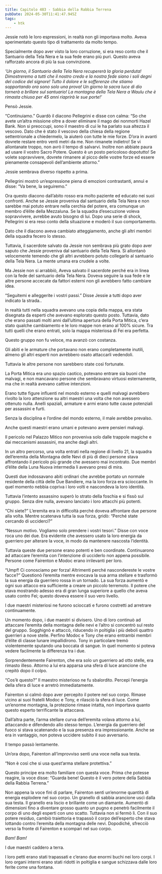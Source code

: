 ```yaml
---
title: Capitolo 483 - Sabbia della Rabbia Terrena
pubDate: 2024-05-30T11:41:47.945Z
tags:
    - htk
---
```


Jessie notò le loro espressioni, in realtà non gli importava molto. Aveva sperimentato questo tipo di trattamento da molto tempo.

Specialmente dopo aver visto la loro corruzione, si era reso conto che il Santuario della Tela Nera e la sua fede erano più puri. Questo aveva rafforzato ancora di più la sua convinzione.

<em>’Un giorno, il Santuario della Tela Nera recupererà la gloria perduta! Dimostreremo a tutti che il nostro credo e la nostra fede siano i soli degni del codice del signore! Tutto il dolore e le sofferenze che stiamo sopportando ora sono solo una prova! Un giorno la sacra luce di dio tornerà a brillare sul santuario! La montagna della Tela Nera a Waulu che è rimasta chiusa per 45 anni riaprirà le sue porte!’</em>

Pensò Jessie.

“Continuiamo.” Guardò il diacono Pellegrini e disse con calma: “So che avete un’altra missione oltre a dover eliminare il mago dei nonmorti Hazel Bank. Non si preoccupi, sono il maestro di cui le ha parlato sua altezza il vescovo. Dato che è stato il vescovo della chiesa della regione settentrionale a chiedermelo, la aiuterò con tutte le mie forze.
D’ora in avanti dovrete restare entro venti metri da me. Non rimanete indietro! Se vi allontanate troppo, non avrò il tempo di salvarvi. Inoltre non abbiate paura ad usare il vostro Sacro Potere. Questo è un posto pericoloso dopotutto! Se volete sopravvivere, dovrete rimanere al picco delle vostre forze ed essere pienamente consapevoli dell’ambiente attorno.”

Jessie sembrava diverso rispetto a prima.

Pellegrini mostrò un’espressione piena di emozioni contrastanti, annuì e disse: “Va bene, la seguiremo.”

Ora questo diacono dall’abito rosso era molto paziente ed educato nei suoi confronti. Anche se Jessie proveniva dal santuario della Tela Nera e non sarebbe mai potuto entrare nella cerchia del potere, era comunque un membro d’élite della Mezzaluna. Se la squadra d’esecuzione voleva sopravvivere, avrebbe avuto bisogno di lui. Dopo una serie di shock, Pellegrini si era reso conto della situazione e moderò il suo comportamento.

Dato che il diacono aveva cambiato atteggiamento, anche gli altri membri della squadra fecero lo stesso.

Tuttavia, il sacerdote salvato da Jessie non sembrava più grato dopo aver saputo che Jessie proveniva dal santuario della Tela Nera. Si allontanò velocemente temendo che gli altri avrebbero potuto collegarlo al santuario della Tela Nera. La mente umana era crudele a volte.

Ma Jessie non si arrabbiò, Aveva salvato il sacerdote perché era in linea con la fede del santuario della Tela Nera. Doveva seguire la sua fede e le altre persone accecate da fattori esterni non gli avrebbero fatto cambiare idea.

“Seguitemi e alleggerite i vostri passi.” Disse Jessie a tutti dopo aver indicato la strada..

In realtà tutti nella squadra avevano una copia della mappa, era stata disegnata da esperti che avevano esplorato questo posto. Tuttavia, dato che erano passati molti anni dall’ultima apertura della Porta Mitica, c’era stato qualche cambiamento e le loro mappe non erano al 100% sicure. Tra tutti quelli che erano entrati, solo la mappa misteriosa di Fei era perfetta.

Questo gruppo non fu veloce, ma avanzò con costanza.

Gli abiti e le armature che portavano non erano completamente inutili, almeno gli altri esperti non avrebbero osato attaccarli vedendoli.

Tuttavia le altre persone non sarebbero state così fortunate.

La Porta Mitica era uno spazio caotico, potevano entrare sia buoni che malvagi, e non mancavano persone che sembravano virtuosi esternamente, ma che in realtà avevano cattive intenzioni.

Erano tutte figure influenti nel mondo esterno e quelli malvagi avrebbero rivolto la loro attenzione su altri maestri una volta che non avessero ottenuto nulla. Anelli spaziali, armature e armi erano tutte cause potenziali per assassini e furti.

Senza la disciplina e l’ordine del mondo esterno, il male avrebbe prevalso.

Anche questi maestri erano umani e potevano avere pensieri malvagi.

Il pericolo nel Palazzo Mitico non proveniva solo dalle trappole magiche e dai meccanismi assassini, ma anche dagli altri.

In un altro percorso, una volta entrati nella regione di livello 21, la squadra dell’eremita della Montagna delle Nevi di più di dieci persone stava affrontando il pericolo più grande che avessero mai incontrato. Due membri d’élite della Luna Nuova intermedia li avevano presi di mira.

Questi due indossavano abiti ordinari che avrebbe portato un normale residente della città delle Due Bandiere, ma la loro forza era scioccante. In quel momento nebbia copriva i loro volti e nascondeva la loro identità.

Tuttavia l’intento assassino superò lo strato della foschia e si fissò sul gruppo. Senza dire nulla, avevano lanciato i loro attacchi più potenti.

“Chi siete?” L’eremita era in difficoltà perché doveva affrontare due persone alla volta. Mentre scatenava tutta la sua forza, gridò: “Perché state cercando di ucciderci?”

“Nessun motivo. Vogliamo solo prendere i vostri tesori.” Disse con voce roca uno dei due. Era evidente che avessero usato la loro energia da guerriero per alterare la voce, in modo da mantenere nascosta l’identità.

Tuttavia queste due persone erano potenti e ben coordinate. Continuarono ad attaccare l’eremita con l’intenzione di ucciderlo non appena possibile. Persone come Fairenton e Modoc erano irrilevanti per loro.

“Umpf! Ci conosciamo per forza! Altrimenti perché nascondereste le vostre facce?” Questionò l’eremita mentre evocava la sua arma stellare e trasformò la sua energia da guerriero rossa in un tornado. La sua forza aumentò e ogni suo attacco era sufficiente a creare un piccolo terremoto. Il potere che stava mostrando adesso era di gran lunga superiore a quello che aveva usato contro Fei; questo doveva essere il suo vero livello.

I due maestri misteriosi ne furono scioccati e furono costretti ad arretrare continuamente.

Un momento dopo, i due maestri si divisero. Uno di loro continuò ad attaccare l’eremita della montagna delle nevi e l’altro si concentrò sul resto del gruppo. Sogghignò e attaccò, riducendo in poltiglia i più deboli quattro guerrieri a nove stelle. Perfino Modoc e Tony che erano entrambi membri d’élite di classe lunare impallidirono. Tony in particolare tremò violentemente sputando una boccata di sangue. In quel momento si poteva vedere facilmente la differenza tra i due.

Sorprendentemente Fairenton, che era solo un guerriero ad otto stelle, era rimasto illeso. Attorno a lui era apparsa una sfera di luce arancione che crepitò dopo il colpo.

“Cos’è questo?” Il maestro misterioso ne fu sbalordito. Percepì l’energia della sfera di luce e arretrò immediatamente.

Fairenton si calmò dopo aver percepito il potere nel suo corpo. Rimase vicino ai suoi fratelli Modoc e Tony, e rilasciò la sfera di luce. Come un’enorme montagna, la protezione rimase intatta, non importava quanto questo esperto terrificante la attaccava.

Dall’altra parte, l’arma stellare curva dell’eremita volava attorno a lui, attaccando e difendendo allo stesso tempo. L’energia da guerriero del fuoco si stava scatenando e la sua presenza era impressionante. Anche se era in vantaggio, non poteva uccidere subito il suo avversario.

Il tempo passò lentamente.

Un’ora dopo, Fairenton all’improvviso sentì una voce nella sua testa.

“Non è così che si usa quest’arma stellare protettiva.”

Questo principe era molto familiare con questa voce. Prima che potesse reagire, la voce disse: “Guarda bene! Questo è il vero potere della Sabbia della Rabbia Terrena.”

Non appena la voce finì di parlare, Fairenton sentì un’enorme quantità di energia esplodere nel suo corpo. Un granello di sabbia arancione uscì dalla sua testa. Il granello era liscio e brillante come un diamante. Aumentò di dimensioni fino a diventare grosso quanto un pugno e penetrò facilmente il corpo di uno degli esperti con uno scatto. Tuttavia non si fermò lì. Con il suo potere residuo, cambiò traiettoria e trapassò il corpo dell’esperto che stava lottando contro l’eremita della montagna delle nevi. Dopodiché, sfrecciò verso la fronte di Fairenton e scomparì nel suo corpo.

<em>Bam! Bam!</em>

I due maestri caddero a terra.

I loro petti erano stati trapassati e c’erano due enormi buchi nei loro corpi. I loro organi interni erano stati ridotti in poltiglia e sangue schizzava dalle loro ferite come una fontana.



